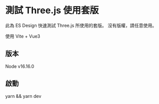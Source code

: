 # 測試 Three.js 使用套版

此為 ES Design 快速測試 Three.js 所使用的套版。
沒有版權，請任意使用。

使用 Vite + Vue3

## 版本
Node v16.16.0

## 啟動

yarn && yarn dev